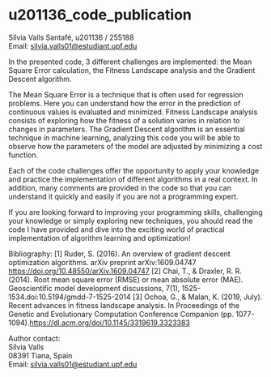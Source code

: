 # u201136_code_publication
Sílvia Valls Santafé, u201136 / 255188  
Email: silvia.valls01@estudiant.upf.edu

In the presented code, 3 different challenges are implemented: the Mean Square Error calculation, the Fitness Landscape analysis and the Gradient Descent algorithm. 

The Mean Square Error is a technique that is often used for regression problems. Here you can understand how the error in the prediction of continuous values is evaluated and minimized. Fitness Landscape analysis consists of exploring how the fitness of a solution varies in relation to changes in parameters. The Gradient Descent algorithm is an essential technique in machine learning, analyzing this code you will be able to observe how the parameters of the model are adjusted by minimizing a cost function.

Each of the code challenges offer the opportunity to apply your knowledge and practice the implementation of different algorithms in a real context.  In addition, many comments are provided in the code so that you can understand it quickly and easily if you are not a programming expert.

If you are looking forward to improving your programming skills, challenging your knowledge or simply exploring new techniques, you should read the code I have provided and dive into the exciting world of practical implementation of algorithm learning and optimization!

Bibliography:
[1] Ruder, S. (2016). An overview of gradient descent optimization algorithms. arXiv preprint arXiv:1609.04747 
https://doi.org/10.48550/arXiv.1609.04747
[2] Chai, T., & Draxler, R. R. (2014). Root mean square error (RMSE) or mean absolute error (MAE). Geoscientific model development discussions, 7(1), 1525-1534.doi:10.5194/gmdd-7-1525-2014
[3] Ochoa, G., & Malan, K. (2019, July). Recent advances in fitness landscape analysis. In Proceedings of the Genetic and Evolutionary Computation Conference Companion (pp. 1077-1094).https://dl.acm.org/doi/10.1145/3319619.3323383


Author contact:                                           
Sílvia Valls                                                                                                                                                    
08391 Tiana, Spain            
Email: silvia.valls01@estudiant.upf.edu
